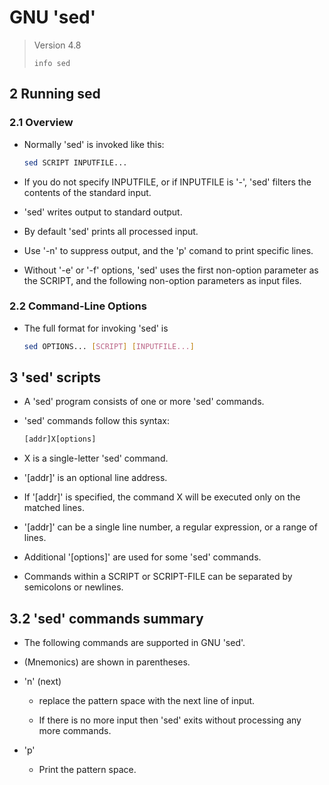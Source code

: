 # GNU 'sed'

> Version 4.8
>
> `info sed`

## 2 Running sed

### 2.1 Overview

- Normally 'sed' is invoked like this:

	```sh
	sed SCRIPT INPUTFILE...
	```

- If you do not specify INPUTFILE, or if INPUTFILE is '-', 'sed' filters the contents of the standard input.

- 'sed' writes output to standard output.

- By default 'sed' prints all processed input.

- Use '-n' to suppress output, and the 'p' comand to print specific lines.

- Without '-e' or '-f' options, 'sed' uses the first non-option parameter as the SCRIPT, and the following non-option parameters as input files.

### 2.2 Command-Line Options

- The full format for invoking 'sed' is

	```sh
	sed OPTIONS... [SCRIPT] [INPUTFILE...]
	```

## 3 'sed' scripts

- A 'sed' program consists of one or more 'sed' commands.

- 'sed' commands follow this syntax:

	```sh
	[addr]X[options]
	```

- X is a single-letter 'sed' command.

- '[addr]' is an optional line address.

- If '[addr]' is specified, the command X will be executed only on the matched lines.

- '[addr]' can be a single line number, a regular expression, or a range of lines.

- Additional '[options]' are used for some 'sed' commands.

- Commands within a SCRIPT or SCRIPT-FILE can be separated by semicolons or newlines.

## 3.2 'sed' commands summary

- The following commands are supported in GNU 'sed'.

- (Mnemonics) are shown in parentheses.

- 'n' (next)

	- replace the pattern space with the next line of input.

	- If there is no more input then 'sed' exits without processing any more commands.

- 'p'

	- Print the pattern space.
